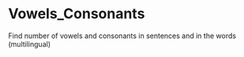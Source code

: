# Vowels_Consonants
Find number of vowels and consonants in sentences and in the words (multilingual)
